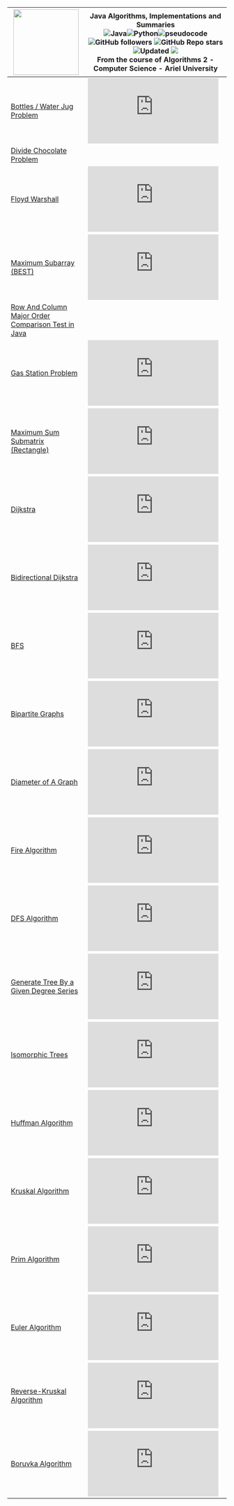 
| <img width="150" height="150" src="https://cdn.iconscout.com/icon/free/png-256/algorithms-data-flow-chart-hierarchy-circle-analytics-2-5256.png">| Java Algorithms, Implementations and Summaries<br><img alt="Java" src="https://img.shields.io/badge/java-%23ED8B00.svg?&style=for-the-badge&logo=java&logoColor=white"/><img alt="Python" src="https://img.shields.io/badge/python%20-%2314354C.svg?&style=for-the-badge&logo=python&logoColor=white"/><img alt="pseudocode" src="https://img.shields.io/badge/pseudo%20code%20-green%23FF9A00.svg?&style=for-the-badge"/><br>![GitHub followers](https://img.shields.io/github/followers/DorAzaria?label=Follow&style=social) ![GitHub Repo stars](https://img.shields.io/github/stars/DorAzaria/Problems-on-Algorithms-2?style=social) ![Updated](https://img.shields.io/badge/Updated-2021-green) ![](https://visitor-badge.glitch.me/badge?page_id=DorAzaria.Problems-on-Algorithms-2) <br> From the course of Algorithms 2 - Computer Science - Ariel University<br> |
| --- | --- | 
| [Bottles / Water Jug Problem](https://github.com/DorAzaria/Problems-on-Algorithms-2/tree/main/BottleProblem) | ![](https://latex.codecogs.com/gif.latex?%5Cinline%20O%28%28b_1&plus;1%29%28b_2&plus;1%29%29)|
|[Divide Chocolate Problem](https://github.com/DorAzaria/Problems-on-Algorithms-2/blob/main/DivideChocolateProblem/DivideChocolateProblem.java) | |
|[Floyd Warshall](https://github.com/DorAzaria/Problems-on-Algorithms-2/tree/main/FloydWarshall) | ![](https://latex.codecogs.com/gif.latex?%5Cinline%20O%28%7CV%7C%5E3%29)|
|[Maximum Subarray (BEST)](https://github.com/DorAzaria/Problems-on-Algorithms-2/tree/main/MaximumSubarray) |![](https://latex.codecogs.com/gif.latex?%5Cinline%20O%28n%29)  |
|[Row And Column Major Order Comparison Test in Java](https://github.com/DorAzaria/Problems-on-Algorithms-2/blob/main/RowColMajorOrder/RowNColComparison.java) | |
|[Gas Station Problem](https://github.com/DorAzaria/Problems-on-Algorithms-2/tree/main/GasStationProblem) |![](https://latex.codecogs.com/gif.latex?%5Cinline%20O%28n%29)  |
|[Maximum Sum Submatrix (Rectangle)](https://github.com/DorAzaria/Problems-on-Algorithms-2/tree/main/MaximumSubmatrix) |![](https://latex.codecogs.com/gif.latex?%5Cinline%20O%28n%5E3%29) |
|[Dijkstra](https://github.com/DorAzaria/Problems-on-Algorithms-2/tree/main/Dijkstra) |![](https://latex.codecogs.com/gif.latex?%5Cinline%20O%28%7CE%7C%5Ccdot%20%5Clog%7CV%7C%29) |
|[Bidirectional Dijkstra](https://github.com/DorAzaria/Problems-on-Algorithms-2/tree/main/Dijkstra/BidirectionalDijkstra) |![](https://latex.codecogs.com/gif.latex?%5Cinline%20O%28%7CE%7C%5Ccdot%20%5Clog%7CV%7C%29) |
|[BFS](https://github.com/DorAzaria/Problems-on-Algorithms-2/tree/main/BFS) | ![](https://latex.codecogs.com/gif.latex?%5Cinline%20O%28%7CV%7C&plus;%7CE%7C%29) |
|[Bipartite Graphs](https://github.com/DorAzaria/Problems-on-Algorithms-2/blob/main/BFS/BipartiteGraph.java) |![](https://latex.codecogs.com/gif.latex?%5Cinline%20O%28%7CV%7C&plus;%7CE%7C%29) |
|[Diameter of A Graph](https://github.com/DorAzaria/Problems-on-Algorithms-2/tree/main/DiameterOfAGraph) |![](https://latex.codecogs.com/gif.latex?%5Cinline%20O%28%7CV%7C&plus;%7CE%7C%29) |
|[Fire Algorithm](https://github.com/DorAzaria/Problems-on-Algorithms-2/tree/main/Fire) |![](https://latex.codecogs.com/gif.latex?%5Cinline%20O%28%7CV%7C&plus;%7CE%7C%29) |
|[DFS Algorithm](https://github.com/DorAzaria/Problems-on-Algorithms-2/tree/main/DFS) |![](https://latex.codecogs.com/gif.latex?%5Cinline%20O%28%7CV%7C&plus;%7CE%7C%29)  |
|[Generate Tree By a Given Degree Series](https://github.com/DorAzaria/Problems-on-Algorithms-2/tree/main/BuildTreeFromDegrees) |![](https://latex.codecogs.com/gif.latex?%5Cinline%20O%28N%5Ccdot%20%5Clog%28N%29%29) |
|[Isomorphic Trees](https://github.com/DorAzaria/Problems-on-Algorithms-2/tree/main/IsomorphicTrees) |![](https://latex.codecogs.com/gif.latex?%5Cinline%20O%28N%5Ccdot%20%5Clog%28N%29%29) |
|[Huffman Algorithm](https://github.com/DorAzaria/Problems-on-Algorithms-2/tree/main/HuffmanAlgorithm) |![](https://latex.codecogs.com/gif.latex?%5Cinline%20O%28n%29) |
|[Kruskal Algorithm](https://github.com/DorAzaria/Problems-on-Algorithms-2/tree/main/KruskalAlgorithm) |![](https://latex.codecogs.com/gif.latex?%5Cinline%20O%28%7CE%7C%5Ccdot%20%5Clog%7CV%7C%29) |
|[Prim Algorithm](https://github.com/DorAzaria/Problems-on-Algorithms-2/tree/main/PrimAlgorithm) |![](https://latex.codecogs.com/gif.latex?%5Cinline%20O%28%7CE%7C%5Ccdot%20%5Clog%7CV%7C%29) |
|[Euler Algorithm](https://github.com/DorAzaria/Problems-on-Algorithms-2/tree/main/Euler) |![](https://latex.codecogs.com/gif.latex?O%28%7CV%7C&plus;%7CE%7C%29)|
|[Reverse-Kruskal Algorithm](https://github.com/DorAzaria/Problems-on-Algorithms-2/tree/main/ReversedKruskal) | ![](https://latex.codecogs.com/gif.latex?O%28%7CE%7C%5Ccdot%20%28%7CV%7C&plus;%7CE%7C%29%29)|
|[Boruvka Algorithm](https://github.com/DorAzaria/Problems-on-Algorithms-2/tree/main/BoruvkaAlgorithm) | ![](https://latex.codecogs.com/gif.latex?O%28%7CE%7C%5Ccdot%20%5Clog%20%7CV%7C%29)|
